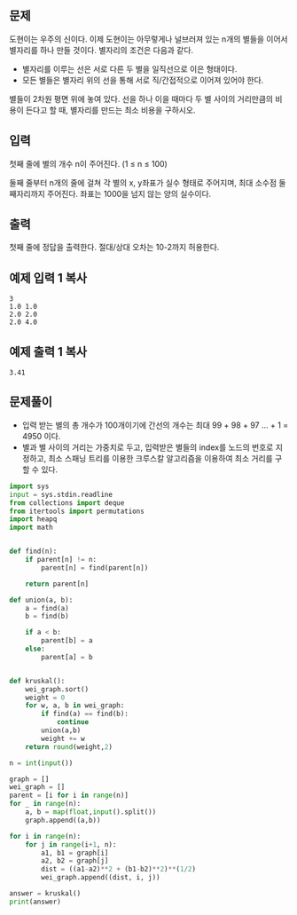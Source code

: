 ## 문제

도현이는 우주의 신이다. 이제 도현이는 아무렇게나 널브러져 있는 n개의 별들을 이어서 별자리를 하나 만들 것이다. 별자리의 조건은 다음과 같다.

- 별자리를 이루는 선은 서로 다른 두 별을 일직선으로 이은 형태이다.
- 모든 별들은 별자리 위의 선을 통해 서로 직/간접적으로 이어져 있어야 한다.

별들이 2차원 평면 위에 놓여 있다. 선을 하나 이을 때마다 두 별 사이의 거리만큼의 비용이 든다고 할 때, 별자리를 만드는 최소 비용을 구하시오.

## 입력

첫째 줄에 별의 개수 n이 주어진다. (1 ≤ n ≤ 100)

둘째 줄부터 n개의 줄에 걸쳐 각 별의 x, y좌표가 실수 형태로 주어지며, 최대 소수점 둘째자리까지 주어진다. 좌표는 1000을 넘지 않는 양의 실수이다.

## 출력

첫째 줄에 정답을 출력한다. 절대/상대 오차는 10-2까지 허용한다.

## 예제 입력 1 복사

```
3
1.0 1.0
2.0 2.0
2.0 4.0
```

## 예제 출력 1 복사

```
3.41
```

## 문제풀이

- 입력 받는 별의 총 개수가 100개이기에 간선의 개수는 최대 99 + 98 + 97 ... + 1 = 4950 이다.
- 별과 별 사이의 거리는 가중치로 두고, 입력받은 별들의 index를 노드의 번호로 지정하고, 최소 스패닝 트리를 이용한 크루스칼 알고리즘을 이용하여 최소 거리를 구할 수 있다.

```python
import sys
input = sys.stdin.readline
from collections import deque
from itertools import permutations
import heapq
import math


def find(n):
    if parent[n] != n:
        parent[n] = find(parent[n])

    return parent[n]

def union(a, b):
    a = find(a)
    b = find(b)

    if a < b:
        parent[b] = a
    else:
        parent[a] = b


def kruskal():
    wei_graph.sort()
    weight = 0
    for w, a, b in wei_graph:
        if find(a) == find(b):
            continue
        union(a,b)
        weight += w
    return round(weight,2)

n = int(input())

graph = []
wei_graph = []
parent = [i for i in range(n)]
for _ in range(n):
    a, b = map(float,input().split())
    graph.append((a,b))

for i in range(n):
    for j in range(i+1, n):
        a1, b1 = graph[i]
        a2, b2 = graph[j]
        dist = ((a1-a2)**2 + (b1-b2)**2)**(1/2)
        wei_graph.append((dist, i, j))

answer = kruskal()
print(answer)
```
